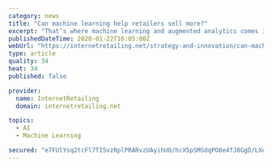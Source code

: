```yaml
---
category: news
title: "Can machine learning help retailers sell more?"
excerpt: "That’s where machine learning and augmented analytics comes into its own by offering retailers the ability to unite a huge variety of data, providing a full overview of activities and sales performance. Retailers save considerable time by automating data ingestion, melding sources such as live sales data, customer demographics, partners ..."
publishedDateTime: 2020-01-22T16:05:00Z
webUrl: "https://internetretailing.net/strategy-and-innovation/can-machine-learning-help-retailers-sell-more"
type: article
quality: 34
heat: 34
published: false

provider:
  name: InternetRetailing
  domain: internetretailing.net

topics:
  - AI
  - Machine Learning

secured: "e7FUlYsq2tcFl7TI5vzRplPRARvzUAyihUO/hcX5pSMSdqPO8e4fJ8GgD/LXe4g6rXhIcXG6VBfRK2YOSaLmLAZ2fc0iEdL8FN0peEEK53Sl/6edggJQAaaRTs61AXd4OWVBj6TS3tkDNiZY8lF9Igpt6YIHB9KFTxuEwOGk3oPcsdHoK9vIjDf0sAzjikBM0kbhR76NyeuxxYRvZGeiQznE+opp7wEsjJ0sOc4WTcxcmt0xD9+Ewv3pOg3CWqOSPTajTyMwk8bibK/Q7MpHZbm6Rsddg3tnYwwS2zTQ2O7FZp4PVP0GlYxGkREdh/O+CcuyVb0hcQSrgGbldlrE8gpDyFfBT3H9mqlHgq37l6WcPR0CA2XQXUBOfhiwP8zNeSWiVWKUyUc5NDMxXekvrUlcZ484oixjBiFksa+l7gEMgDVu/HiH77INaabMzNbtZtCKzlxmFhmemutEDEoL9w==;Vzmb0E+UXEmFLILx7SAEjw=="
---
```


